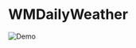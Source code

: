 # WMDailyWeather


![Demo](https://github.com/mdzinuk/WMDailyWeather/blob/master/Resources/demo.gif)
